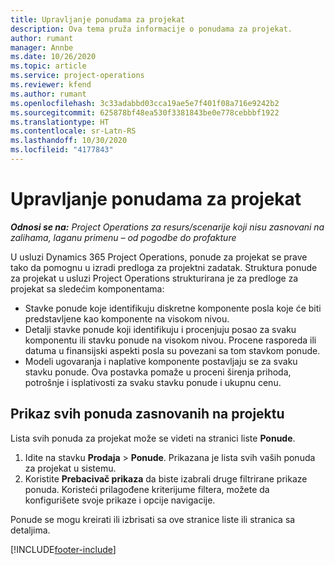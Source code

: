 ```yaml
---
title: Upravljanje ponudama za projekat
description: Ova tema pruža informacije o ponudama za projekat.
author: rumant
manager: Annbe
ms.date: 10/26/2020
ms.topic: article
ms.service: project-operations
ms.reviewer: kfend
ms.author: rumant
ms.openlocfilehash: 3c33adabbd03cca19ae5e7f401f08a716e9242b2
ms.sourcegitcommit: 625878bf48ea530f3381843be0e778cebbbf1922
ms.translationtype: HT
ms.contentlocale: sr-Latn-RS
ms.lasthandoff: 10/30/2020
ms.locfileid: "4177843"
---
```

# <a name="manage-project-quotes"></a>Upravljanje ponudama za projekat

_**Odnosi se na:** Project Operations za resurs/scenarije koji nisu zasnovani na zalihama, laganu primenu – od pogodbe do profakture_

U usluzi Dynamics 365 Project Operations, ponude za projekat se prave tako da pomognu u izradi predloga za projektni zadatak. Struktura ponude za projekat u usluzi Project Operations strukturirana je za predloge za projekat sa sledećim komponentama:

  - Stavke ponude koje identifikuju diskretne komponente posla koje će biti predstavljene kao komponente na visokom nivou.
  - Detalji stavke ponude koji identifikuju i procenjuju posao za svaku komponentu ili stavku ponude na visokom nivou. Procene rasporeda ili datuma u finansijski aspekti posla su povezani sa tom stavkom ponude.
  - Modeli ugovaranja i naplative komponente postavljaju se za svaku stavku ponude. Ova postavka pomaže u proceni širenja prihoda, potrošnje i isplativosti za svaku stavku ponude i ukupnu cenu.

## <a name="view-all-project-based-quotes"></a>Prikaz svih ponuda zasnovanih na projektu

Lista svih ponuda za projekat može se videti na stranici liste **Ponude**. 

1. Idite na stavku **Prodaja** > **Ponude**. Prikazana je lista svih vaših ponuda za projekat u sistemu. 
2. Koristite **Prebacivač prikaza** da biste izabrali druge filtrirane prikaze ponuda. Koristeći prilagođene kriterijume filtera, možete da konfigurišete svoje prikaze i opcije navigacije.

Ponude se mogu kreirati ili izbrisati sa ove stranice liste ili stranica sa detaljima.


[!INCLUDE[footer-include](../../includes/footer-banner.md)]